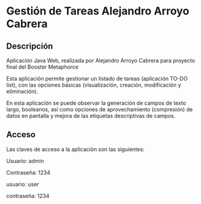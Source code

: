 # Gestión de Tareas Alejandro Arroyo Cabrera

## Descripción

Aplicación Java Web, realizada por Alejandro Arroyo Cabrera para proyecto final del Booster Metaphorce

Esta aplicación permite gestionar un listado de tareas (aplicación TO-DO list), con las opciones básicas (visualización, creación, modificación y eliminación).

En esta aplicación se puede observar la generación de campos de texto largo, booleanos, así como opciones de aprovechamiento (compresión) de datos en pantalla y mejora de las etiquetas descriptivas de campos.

## Acceso

Las claves de acceso a la aplicación son las siguientes:

Usuario: admin

Contraseña: 1234

usuario: user

contraseña: 1234

